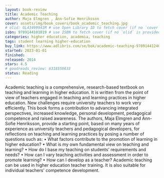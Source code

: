 ```yaml
---
layout: book-review
title: Academic Teaching
author: Maja Elmgren , Ann-Sofie Henriksson
cover: assets/img/book_covers/book_academic_teaching.jpg
# olid: OL43499941M # use Open Library ID to fetch cover (if no `cover` is provided)
isbn: 9789144101019 # use ISBN to fetch cover (if no `olid` is provided, dashes are optional)
categories: higher education, academia, teaching
tags: student learning higher-education
buy_link: https://www.adlibris.com/se/bok/academic-teaching-9789144124025
started: 2023-01-01
finished:
released: 2014
stars: 4.5
# goodreads_review: 6318556633
status: Reading
---
```


Academic teaching is a comprehensive, research-based textbook on teaching and learning in higher education. It is written from the point of view of teachers engaged in teaching and learning practices in higher education. New challenges require university teachers to work very efficiently. This book forms a contribution to advancing integrated perspectives, increased knowledge, personal development, pedagogical competence and raised awareness. The authors, Maja Elmgren and Ann-Sofie Henriksson, provide a starting point, based on many years of experience as university teachers and pedagogical developers, for reflections on teaching and learning practices by posing a number of questions such as: • What factors contribute to the promotion of learning in higher education? • What is my own fundamental view on teaching and learning? • How do I base my teaching on students' requirements and needs? • How can I vary teaching activities and assessment in order to promote learning? • How can I develop as a teacher? Academic teaching can be used in higher education teacher training. It is also suitable for individual teachers' competence development.
